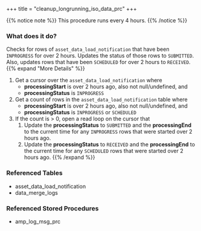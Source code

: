 +++
title = "cleanup_longrunning_iso_data_prc"
+++

{{% notice note %}}
This procedure runs every 4 hours.
{{% /notice %}}

### What does it do?
Checks for rows of `asset_data_load_notification` that have been `INPROGRESS` for over 2 hours. Updates the status of those rows to `SUBMITTED`. Also, updates rows that have been `SCHEDULED` for over 2 hours to `RECEIVED`.
{{% expand "More Details" %}}
1. Get a cursor over the `asset_data_load_notification` where
   - **processingStart** is over 2 hours ago, also not null/undefined, and
   - **processingStatus** is `INPROGRESS`
2. Get a count of rows in the `asset_data_load_notification` table where
   - **processingStart** is over 2 hours ago, also not null/undefined, and
   - **processingStatus** is `INPROGRESS` or `SCHEDULED`
3. If the count is > 0, open a read loop on the cursor that
   1. Update the **processingStatus** to `SUBMITTED` and the **processingEnd** to the current time for any `INPROGRESS` rows that were started over 2 hours ago.
   2. Update the **processingStatus** to `RECEIVED` and the **processingEnd** to the current time for any `SCHEDULED` rows that were started over 2 hours ago.
{{% /expand %}}

### Referenced Tables
- asset_data_load_notification
- data_merge_logs

### Referenced Stored Procedures
- amp_log_msg_prc
